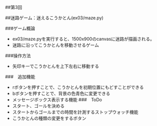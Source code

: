 ##第3回

##迷路ゲーム：迷えるこうかとん(ex03/maze.py)

###ゲーム概論

- ex03/maze.pyを実行すると、1500x900のcanvasに迷路が描画される。
- 迷路に沿ってこうかとんを移動させるゲーム

###操作方法

- 矢印キーでこうかとんを上下左右に移動する

###　追加機能

- rボタンを押すことで、こうかとんを初期位置にもどすことができる
- bボタンを押すことで、背景の色青色に変更できる
- メッセージボックス表示する機能
###　ToDo
- スタート、ゴールを決める
- スタートからゴールまでの時間を計測するストップウォッチ機能
- こうかとんの種類の変更をするボタン　
